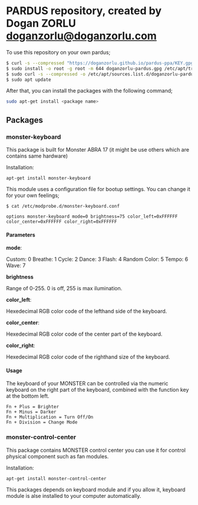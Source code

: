 # PARDUS repository, created by Dogan ZORLU <doganzorlu@doganzorlu.com>

To use this repository on your own pardus;

```bash
$ curl -s --compressed "https://doganzorlu.github.io/pardus-ppa/KEY.gpg" | gpg --dearmor - > doganzorlu-pardus.gpg
$ sudo install -o root -g root -m 644 doganzorlu-pardus.gpg /etc/apt/trusted.gpg.d/
$ sudo curl -s --compressed -o /etc/apt/sources.list.d/doganzorlu-pardus.list "https://doganzorlu.github.io/pardus-ppa/doganzorlu-pardus.list"
$ sudo apt update
```

After that, you can install the packages with the following command;

```bash
sudo apt-get install <package name>
```

## Packages
### monster-keyboard
This package is built for Monster ABRA 17 (it might be use others which are contains same hardware)

Installation:

```
apt-get install monster-keyboard
```

This module uses a configuration file for bootup settings. You can change it for your own feelings;

```
$ cat /etc/modprobe.d/monster-keyboard.conf

options monster-keyboard mode=0 brightness=75 color_left=0xFFFFFF color_center=0xFFFFFF color_right=0xFFFFFF
```
#### Parameters
**mode**: 

Custom: 0
Breathe: 1
Cycle: 2
Dance: 3
Flash: 4
Random Color: 5
Tempo: 6
Wave: 7

**brightness**

Range of 0-255. 0 is off, 255 is max ilumination.

**color_left**:

Hexedecimal RGB color code of the lefthand side of the keyboard.

**color_center**:

Hexedecimal RGB color code of the center part of the keyboard.

**color_right**:

Hexedecimal RGB color code of the righthand size of the keyboard.

#### Usage

The keyboard of your MONSTER can be controlled via the numeric keyboard on the right part of the keyboard, combined with the function key at the bottom left.

    Fn + Plus = Brighter
    Fn + Minus = Darker
    Fn + Multiplication = Turn Off/On
    Fn + Division = Change Mode
### monster-control-center

This package contains MONSTER control center you can use it for control physical component such as fan modules.

Installation:

```
apt-get install monster-control-center
```

This packages depends on keyboard module and if you allow it, keyboard module is alse installed to your computer automatically.